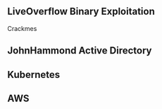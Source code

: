 ## LiveOverflow Binary Exploitation
Crackmes

## JohnHammond Active Directory


## Kubernetes


## AWS